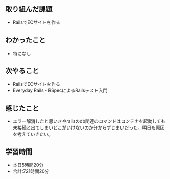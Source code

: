 ## 取り組んだ課題
- RailsでECサイトを作る
## わかったこと
- 特になし
## 次やること
- RailsでECサイトを作る
- Everyday Rails - RSpecによるRailsテスト入門
## 感じたこと
- エラー解消したと思いきやrailsのdb関連のコマンドはコンテナを起動しても未接続と出てしまいどこがいけないのか分からずじまいだった。明日も原因を考えていきたい。
## 学習時間
- 本日5時間20分<br>
- 合計:721時間20分
